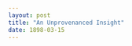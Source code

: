 ```yaml
---
layout: post
title: "An Unprovenanced Insight"
date: 1898-03-15
---
```


<script src="https://embed.github.com/view/geojson/spikeroot/spikeroot/insight.geojson"></script>
